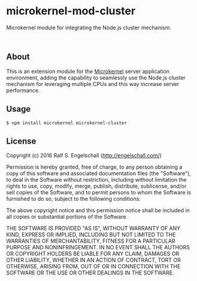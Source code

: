 
microkernel-mod-cluster
=======================

Microkernel module for integrating the Node.js cluster mechanism.

<p/>
<img src="https://nodei.co/npm/microkernel-mod-cluster.png?downloads=true&stars=true" alt=""/>

<p/>
<img src="https://david-dm.org/rse/microkernel-mod-cluster.png" alt=""/>

About
-----

This is an extension module for the
[Microkernel](http://github.com/rse/microkernel) server
application environment, adding the capability to seamlessly
use the Node.js cluster mechanism for leveraging multiple CPUs
and this way increase server performance.

Usage
-----

```shell
$ npm install microkernel microkernel-cluster
```

License
-------

Copyright (c) 2016 Ralf S. Engelschall (http://engelschall.com/)

Permission is hereby granted, free of charge, to any person obtaining
a copy of this software and associated documentation files (the
"Software"), to deal in the Software without restriction, including
without limitation the rights to use, copy, modify, merge, publish,
distribute, sublicense, and/or sell copies of the Software, and to
permit persons to whom the Software is furnished to do so, subject to
the following conditions:

The above copyright notice and this permission notice shall be included
in all copies or substantial portions of the Software.

THE SOFTWARE IS PROVIDED "AS IS", WITHOUT WARRANTY OF ANY KIND,
EXPRESS OR IMPLIED, INCLUDING BUT NOT LIMITED TO THE WARRANTIES OF
MERCHANTABILITY, FITNESS FOR A PARTICULAR PURPOSE AND NONINFRINGEMENT.
IN NO EVENT SHALL THE AUTHORS OR COPYRIGHT HOLDERS BE LIABLE FOR ANY
CLAIM, DAMAGES OR OTHER LIABILITY, WHETHER IN AN ACTION OF CONTRACT,
TORT OR OTHERWISE, ARISING FROM, OUT OF OR IN CONNECTION WITH THE
SOFTWARE OR THE USE OR OTHER DEALINGS IN THE SOFTWARE.


